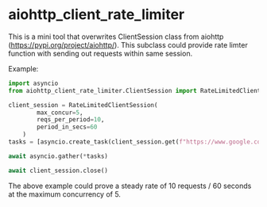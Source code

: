 # aiohttp_client_rate_limiter

This is a mini tool that overwrites ClientSession class from aiohttp (https://pypi.org/project/aiohttp/). This subclass could provide rate limter function with sending out requests within same session.

Example:
```python
import asyncio
from aiohttp_client_rate_limiter.ClientSession import RateLimitedClientSession

client_session = RateLimitedClientSession(
        max_concur=5,
        reqs_per_period=10,
        period_in_secs=60
    )
tasks = [asyncio.create_task(client_session.get(f"https://www.google.com/?q={i}", ssl=False)) for i in range(10)]

await asyncio.gather(*tasks)

await client_session.close()
```
The above example could prove a steady rate of 10 requests / 60 seconds at the maximum concurrency of 5.